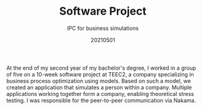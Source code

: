 ﻿---
{
  "title": "Software Project",
  "subtitle": "IPC for business simulations",
  "image": "/portfolio/software_project.png",
  "tags": [
    "in a team",
    "programming",
    "university"
  ],
  "links": [
    {
      "text": "teec2.nl",
      "href": "https://teec2.nl/"
    }
  ],
  "date": "20210501"
}
---

At the end of my second year of my bachelor's degree, I worked in a group of five on a 10-week software project at TEEC2, a company specializing in business process optimization using models.
Based on such a model, we created an application that simulates a person within a company. Multiple applications working together form a company, enabling theoretical stress testing.
I was responsible for the peer-to-peer communication via Nakama.
